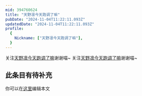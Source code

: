 ```yaml
---
mid: 394760624
title: "天野凛今天跑调了嘛"
pubDate: "2024-11-04T11:22:11.093Z"
updatedDate: "2024-11-04T11:22:11.093Z"
profile:
  {
    Nickname: ["天野凛今天跑调了嘛"],
  }
---
```


关注[天野凛今天跑调了嘛](https://space.bilibili.com/394760624)谢谢喵~ 关注[天野凛今天跑调了嘛](https://space.bilibili.com/394760624)谢谢喵~

## 此条目有待补充
你可以在[这里](https://github.com/Yuhanawa/VTuber.ICU/edit/master/src/content/v/天野凛今天跑调了嘛/index.md)编辑本文
